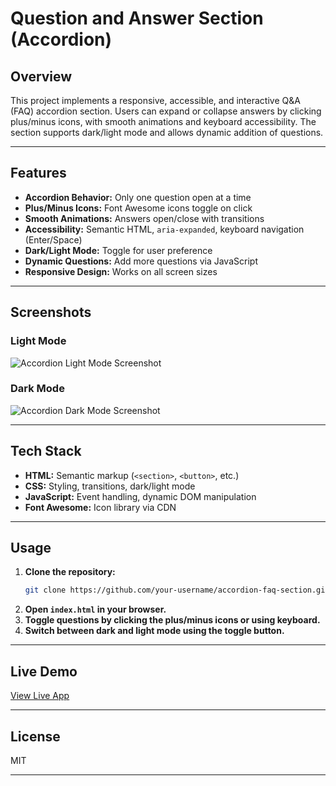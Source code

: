 # Question and Answer Section (Accordion)

## Overview
This project implements a responsive, accessible, and interactive Q&A (FAQ) accordion section. Users can expand or collapse answers by clicking plus/minus icons, with smooth animations and keyboard accessibility. The section supports dark/light mode and allows dynamic addition of questions.

---

## Features

- **Accordion Behavior:** Only one question open at a time
- **Plus/Minus Icons:** Font Awesome icons toggle on click
- **Smooth Animations:** Answers open/close with transitions
- **Accessibility:** Semantic HTML, `aria-expanded`, keyboard navigation (Enter/Space)
- **Dark/Light Mode:** Toggle for user preference
- **Dynamic Questions:** Add more questions via JavaScript
- **Responsive Design:** Works on all screen sizes

---

## Screenshots

### Light Mode
![Accordion Light Mode Screenshot](./screenshots/accordion-light.png)

### Dark Mode
![Accordion Dark Mode Screenshot](./screenshots/accordion-dark.png)

---

## Tech Stack

- **HTML:** Semantic markup (`<section>`, `<button>`, etc.)
- **CSS:** Styling, transitions, dark/light mode
- **JavaScript:** Event handling, dynamic DOM manipulation
- **Font Awesome:** Icon library via CDN

---

## Usage

1. **Clone the repository:**
    ```bash
    git clone https://github.com/your-username/accordion-faq-section.git
    ```
2. **Open `index.html` in your browser.**
3. **Toggle questions by clicking the plus/minus icons or using keyboard.**
4. **Switch between dark and light mode using the toggle button.**

---

## Live Demo

[View Live App](https://baji-question-answer-application.netlify.app/)

---

## License

MIT

---


